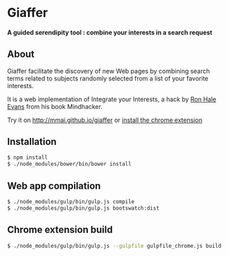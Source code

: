 # Giaffer

#### A guided serendipity tool : combine your interests in a search request

## About

Giaffer facilitate the discovery of new Web pages by combining search terms related to subjects randomly selected from a list of your favorite interests.

It is a web implementation of Integrate your Interests, a hack by [Ron Hale Evans](http://ludism.org/tinfoil) from his book Mindhacker.

Try it on http://mmai.github.io/giaffer or [install the chrome extension](https://chrome.google.com/webstore/detail/giaffer/noodloalemeghdoiolcopooienadaocb)

## Installation

```sh
$ npm install
$ ./node_modules/bower/bin/bower install
```

## Web app compilation

```sh
$ ./node_modules/gulp/bin/gulp.js compile
$ ./node_modules/gulp/bin/gulp.js bootswatch:dist
```

## Chrome extension build

```sh
$ ./node_modules/gulp/bin/gulp.js --gulpfile gulpfile_chrome.js build
```
